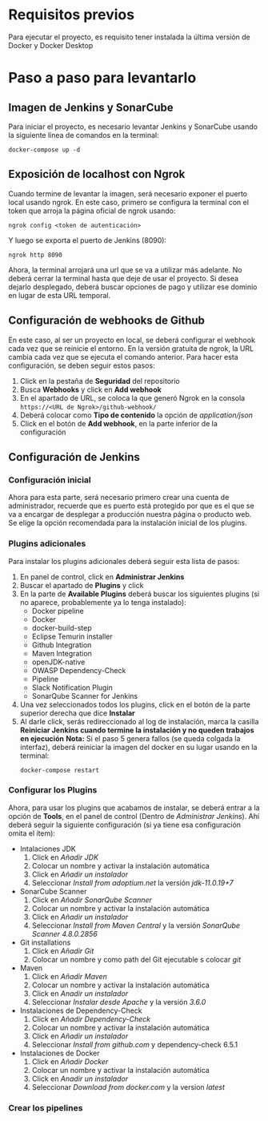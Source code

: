 # Requisitos previos
Para ejecutar el proyecto, es requisito tener instalada la última versión de Docker y Docker Desktop

# Paso a paso para levantarlo
## Imagen de Jenkins y SonarCube
Para iniciar el proyecto, es necesario levantar Jenkins y SonarCube usando la siguiente línea de comandos en la terminal:

```
docker-compose up -d
```

## Exposición de localhost con Ngrok
Cuando termine de levantar la imagen, será necesario exponer el puerto local usando ngrok. En este caso, primero se configura 
la terminal con el token que arroja la página oficial de ngrok usando:
```
ngrok config <token de autenticación>
```

Y luego se exporta el puerto de Jenkins (8090):
```
ngrok http 8090
```

Ahora, la terminal arrojará una url que se va a utilizar más adelante. No deberá cerrar la terminal hasta que deje de usar el
proyecto. Si desea dejarlo desplegado, deberá buscar opciones de pago y utilizar ese dominio en lugar de esta URL temporal.

## Configuración de webhooks de Github
En este caso, al ser un proyecto en local, se deberá configurar el webhook cada vez que se reinicie el entorno. En la versión 
gratuita de ngrok, la URL cambia cada vez que se ejecuta el comando anterior.
Para hacer esta configuración, se deben seguir estos pasos:
1. Click en la pestaña de **Seguridad** del repositorio
2. Busca **Webhooks** y click en **Add webhook**
3. En el apartado de URL, se coloca la que generó Ngrok en la consola ```https://<URL de Ngrok>/github-webhook/```
4. Deberá colocar como **Tipo de contenido** la opción de *application/json*
5. Click en el botón de **Add webhook**, en la parte inferior de la configuración

## Configuración de Jenkins
### Configuración inicial
Ahora para esta parte, será necesario primero crear una cuenta de administrador, recuerde que es puerto está protegido por que
es el que se va a encargar de desplegar a producción nuestra página o producto web. Se elige la opción recomendada para la
instalación inicial de los plugins.

### Plugins adicionales
Para instalar los plugins adicionales deberá seguir esta lista de pasos:
1. En panel de control, click en **Administrar Jenkins**
2. Buscar el apartado de **Plugins** y click
3. En la parte de **Available Plugins** deberá buscar los siguientes plugins (si no aparece, probablemente ya lo tenga instalado):
   - Docker pipeline
   - Docker
   - docker-build-step
   - Eclipse Temurin installer
   - Github Integration
   - Maven Integration
   - openJDK-native
   - OWASP Dependency-Check
   - Pipeline
   - Slack Notification Plugin
   - SonarQube Scanner for Jenkins
4. Una vez seleccionados todos los plugins, click en el botón de la parte superior derecha que dice **Instalar**
5. Al darle click, serás redireccionado al log de instalación, marca la casilla **Reiniciar Jenkins cuando termine la instalación y
   no queden trabajos en ejecución**
**Nota:** Si el paso 5 genera fallos (se queda colgada la interfaz), deberá reiniciar la imagen del docker en su lugar usando en la terminal:
    ```
    docker-compose restart
    ```
### Configurar los Plugins
Ahora, para usar los plugins que acabamos de instalar, se deberá entrar a la opción de **Tools**, en el panel de control (Dentro de *Administrar 
Jenkins*). Ahí deberá seguir la siguiente configuración (si ya tiene esa configuración omita el ítem):

- Intalaciones JDK
  1. Click en *Añadir JDK*
  2. Colocar un nombre y activar la instalación automática
  3. Click en *Añadir un instalador*
  4. Seleccionar *Install from adoptium.net* la versión *jdk-11.0.19+7*
- SonarCube Scanner
  1. Click en *Añadir SonarQube Scanner*
  2. Colocar un nombre y activar la instalación automática
  3. Click en *Añadir un instalador*
  4. Seleccionar *Install from Maven Central* y la versión *SonarQube Scanner 4.8.0.2856*
- Git installations
  1. Click en *Añadir Git*
  2. Colocar un nombre y como path del Git ejecutable s colocar *git*
- Maven
  1. Click en *Añadir Maven*
  2. Colocar un nombre y activar la instalación automática
  3. Click en *Anadir un instalador*
  4. Seleccionar *Instalar desde Apache* y la versión *3.6.0*
- Instalaciones de Dependency-Check
  1. Click en *Añadir Dependency-Check*
  2. Colocar un nombre y activar la instalación automática
  3. Click en *Añadir un instalador*
  4. Seleccionar *Install from github.com* y dependency-check 6.5.1
- Instalaciones de Docker
  1. Click en *Añadir Docker*
  2. Colocar un nombre y activar la instalación automática
  3. Click en *Anadir un instalador*
  4. Seleccionar *Download from docker.com* y la version *latest*

### Crear los pipelines
